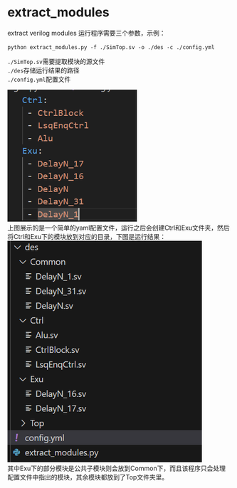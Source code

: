 # extract_modules
extract verilog modules
运行程序需要三个参数，示例：
```
python extract_modules.py -f ./SimTop.sv -o ./des -c ./config.yml
```
`./SimTop.sv`需要提取模块的源文件  
`./des`存储运行结果的路径  
`./config.yml`配置文件  

![image](https://github.com/kong-ling-hui/extract_modules/blob/main/yaml.png)  
上图展示的是一个简单的yaml配置文件，运行之后会创建Ctrl和Exu文件夹，然后将Ctrl和Exu下的模块放到对应的目录，下图是运行结果：  
![image](https://github.com/kong-ling-hui/extract_modules/blob/main/des_struct.png)  
其中Exu下的部分模块是公共子模块则会放到Common下，而且该程序只会处理配置文件中指出的模块，其余模块都放到了Top文件夹里。  
